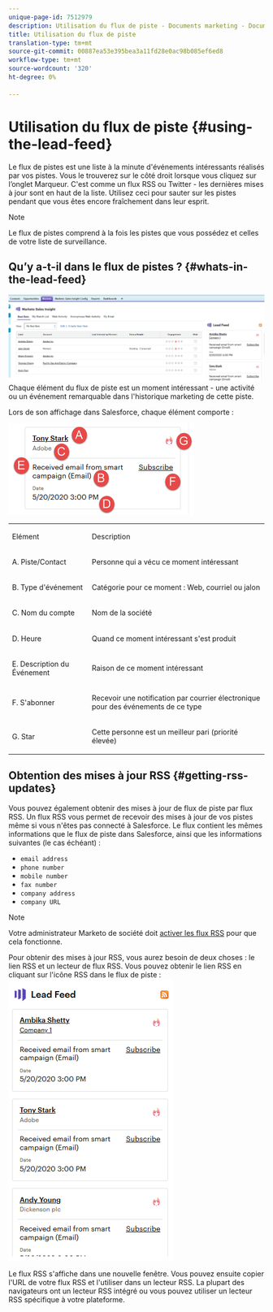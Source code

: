 ```yaml
---
unique-page-id: 7512979
description: Utilisation du flux de piste - Documents marketing - Documentation du produit
title: Utilisation du flux de piste
translation-type: tm+mt
source-git-commit: 00887ea53e395bea3a11fd28e0ac98b085ef6ed8
workflow-type: tm+mt
source-wordcount: '320'
ht-degree: 0%

---
```



# Utilisation du flux de piste {#using-the-lead-feed}

Le flux de pistes est une liste à la minute d&#39;événements intéressants réalisés par vos pistes. Vous le trouverez sur le côté droit lorsque vous cliquez sur l’onglet Marqueur. C&#39;est comme un flux RSS ou Twitter - les dernières mises à jour sont en haut de la liste. Utilisez ceci pour sauter sur les pistes pendant que vous êtes encore fraîchement dans leur esprit.

>[!NOTE]
>
>Le flux de pistes comprend à la fois les pistes que vous possédez et celles de votre liste de surveillance.

## Qu’y a-t-il dans le flux de pistes ? {#whats-in-the-lead-feed}

![](assets/one.png)\
Chaque élément du flux de piste est un moment intéressant - une activité ou un événement remarquable dans l&#39;historique marketing de cette piste.

Lors de son affichage dans Salesforce, chaque élément comporte :

![](assets/two.png)

<table> 
 <colgroup> 
  <col> 
  <col> 
 </colgroup> 
 <tbody> 
  <tr> 
   <td><p>Elément</p></td> 
   <td><p>Description</p></td> 
  </tr> 
  <tr> 
   <td><p>A. Piste/Contact</p></td> 
   <td><p>Personne qui a vécu ce moment intéressant</p></td> 
  </tr> 
  <tr> 
   <td><p>B. Type d'événement</p></td> 
   <td><p>Catégorie pour ce moment : Web, courriel ou jalon</p></td> 
  </tr> 
  <tr> 
   <td><p>C. Nom du compte</p></td> 
   <td><p>Nom de la société</p></td> 
  </tr> 
  <tr> 
   <td><p>D. Heure</p></td> 
   <td><p>Quand ce moment intéressant s'est produit</p></td> 
  </tr> 
  <tr> 
   <td><p>E. Description du Événement</p></td> 
   <td><p>Raison de ce moment intéressant</p></td> 
  </tr> 
  <tr> 
   <td><p>F. S'abonner</p></td> 
   <td><p>Recevoir une notification par courrier électronique pour des événements de ce type</p></td> 
  </tr> 
  <tr> 
   <td><p>G. Star</p></td> 
   <td><p>Cette personne est un meilleur pari (priorité élevée)</p></td> 
  </tr> 
 </tbody> 
</table>

## Obtention des mises à jour RSS {#getting-rss-updates}

Vous pouvez également obtenir des mises à jour de flux de piste par flux RSS.  Un flux RSS vous permet de recevoir des mises à jour de vos pistes même si vous n&#39;êtes pas connecté à Salesforce. Le flux contient les mêmes informations que le flux de piste dans Salesforce, ainsi que les informations suivantes (le cas échéant) :

* `email address`
* `phone number`
* `mobile number`
* `fax number`
* `company address`
* `company URL`

>[!NOTE]
>
>Votre administrateur Marketo de société doit [activer les flux RSS](../../../../../product-docs/marketo-sales-insight/msi-for-salesforce/features/msi-configuration-tab/enable-rss-for-sales-insight.md) pour que cela fonctionne.

Pour obtenir des mises à jour RSS, vous aurez besoin de deux choses : le lien RSS et un lecteur de flux RSS. Vous pouvez obtenir le lien RSS en cliquant sur l&#39;icône RSS dans le flux de piste :   ![](assets/three.png)

Le flux RSS s&#39;affiche dans une nouvelle fenêtre. Vous pouvez ensuite copier l&#39;URL de votre flux RSS et l&#39;utiliser dans un lecteur RSS. La plupart des navigateurs ont un lecteur RSS intégré ou vous pouvez utiliser un lecteur RSS spécifique à votre plateforme.
